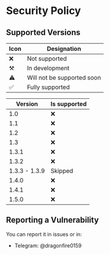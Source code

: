 # Security Policy

## Supported Versions

| Icon      | Designation                |
| --------- | -------------------------- |
| ❌        | Not supported              |
| ⚒️        | In development             |
| ⚠️        | Will not be supported soon |
| ✅        | Fully supported            |

| Version       | Is supported  |
| ------------- | ------------- |
| 1.0           | ❌            |
| 1.1           | ❌            |
| 1.2           | ❌            |
| 1.3           | ❌            |
| 1.3.1         | ❌            |
| 1.3.2         | ❌            |
| 1.3.3 - 1.3.9 | Skipped       |
| 1.4.0         | ❌            |
| 1.4.1         | ❌            |
| 1.5.0         | ❌            |

## Reporting a Vulnerability

You can report it in issues or in:
 - Telegram: @dragonfire0159

